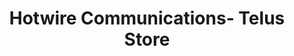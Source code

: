 ---
title: "Hotwire Communications- Telus Store"
url: /etobicoke/hotwire-communications-telus-store/
shop: mobile phone
---